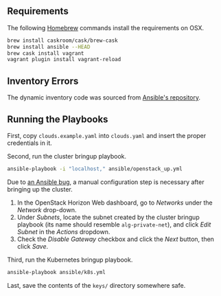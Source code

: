 ## Requirements

The following [Homebrew](http://brew.sh) commands install the requirements on
OSX.

```bash
brew install caskroom/cask/brew-cask
brew install ansible --HEAD
brew cask install vagrant
vagrant plugin install vagrant-reload
```

## Inventory Errors

The dynamic inventory code was sourced from
[Ansible's repository](https://github.com/ansible/ansible/blob/devel/contrib/inventory/openstack.py).


## Running the Playbooks

First, copy `clouds.example.yaml` into `clouds.yaml` and insert the proper
credentials in it.

Second, run the cluster bringup playbook.

```bash
ansible-playbook -i "localhost," ansible/openstack_up.yml
```

Due to
[an Ansible bug](https://github.com/ansible/ansible-modules-core/issues/1880),
a manual configuration step is necessary after bringing up the cluster.

1. In the OpenStack Horizon Web dashboard, go to _Networks_ under the
   _Network_ drop-down.
1. Under _Subnets_, locate the subnet created by the cluster bringup playbook
   (its name should resemble `alg-private-net`), and click _Edit Subnet_ in the
   _Actions_ dropdown.
1. Check the _Disable Gateway_ checkbox and click the _Next_ button, then click
   _Save_.


Third, run the Kubernetes bringup playbook.

```bash
ansible-playbook ansible/k8s.yml
```

Last, save the contents of the `keys/` directory somewhere safe.
